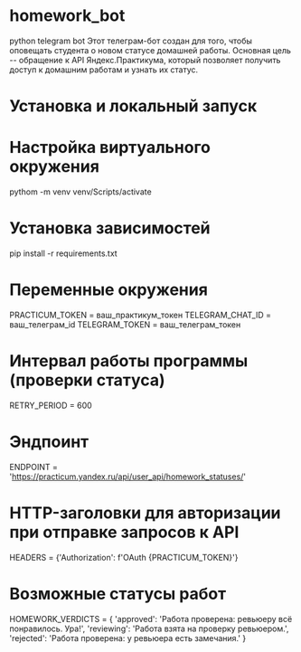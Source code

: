 # homework_bot
python telegram bot
Этот телеграм-бот создан для того, чтобы оповещать студента о новом статусе домашней работы. Основная цель -- обращение к API Яндекс.Практикума, который позволяет получить доступ к домашним работам и узнать их статус. 

# Установка и локальный запуск
# Настройка виртуального окружения
pythom -m venv
venv/Scripts/activate
# Установка зависимостей
pip install -r requirements.txt

# Переменные окружения
PRACTICUM_TOKEN = ваш_практикум_токен
TELEGRAM_CHAT_ID = ваш_телеграм_id
TELEGRAM_TOKEN = ваш_телеграм_токен

# Интервал работы программы (проверки статуса)
RETRY_PERIOD = 600
# Эндпоинт
ENDPOINT = 'https://practicum.yandex.ru/api/user_api/homework_statuses/' 
# HTTP-заголовки для авторизации при отправке запросов к API
HEADERS = {'Authorization': f'OAuth {PRACTICUM_TOKEN}'} 

# Возможные статусы работ
HOMEWORK_VERDICTS = {
    'approved': 'Работа проверена: ревьюеру всё понравилось. Ура!',
    'reviewing': 'Работа взята на проверку ревьюером.',
    'rejected': 'Работа проверена: у ревьюера есть замечания.'
} 


